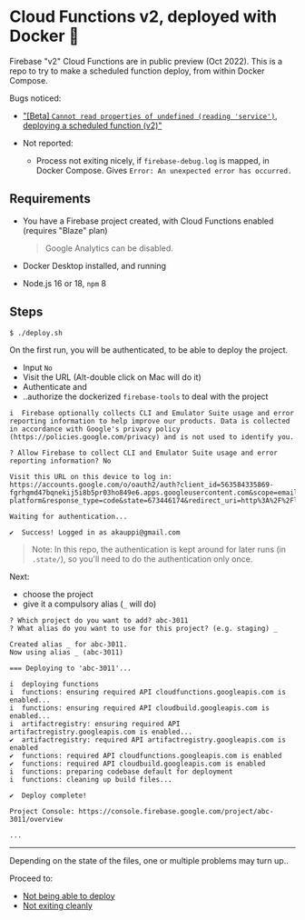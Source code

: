 # Cloud Functions v2, deployed with Docker 🌊

Firebase "v2" Cloud Functions are in public preview (Oct 2022). This is a repo to try to make a scheduled function deploy, from within Docker Compose.

Bugs noticed:

- ["[Beta] `Cannot read properties of undefined (reading 'service')`, deploying a scheduled function (v2)"](https://github.com/firebase/firebase-functions/issues/1293)

- Not reported:
   - Process not exiting nicely, if `firebase-debug.log` is mapped, in Docker Compose. Gives `Error: An unexpected error has occurred.`
 

## Requirements

- You have a Firebase project created, with Cloud Functions enabled (requires "Blaze" plan)

   >Google Analytics can be disabled.

- Docker Desktop installed, and running
- Node.js 16 or 18, `npm` 8

<!--
The repo is developed on macOS, but there shouldn't be anything OS specific.
-->


## Steps

```
$ ./deploy.sh 
```

On the first run, you will be authenticated, to be able to deploy the project.

- Input `No`
- Visit the URL (Alt-double click on Mac will do it)
- Authenticate and
- ..authorize the dockerized `firebase-tools` to deal with  the project

```
i  Firebase optionally collects CLI and Emulator Suite usage and error reporting information to help improve our products. Data is collected in accordance with Google's privacy policy (https://policies.google.com/privacy) and is not used to identify you.

? Allow Firebase to collect CLI and Emulator Suite usage and error reporting information? No

Visit this URL on this device to log in:
https://accounts.google.com/o/oauth2/auth?client_id=563584335869-fgrhgmd47bqnekij5i8b5pr03ho849e6.apps.googleusercontent.com&scope=email%20openid%20https%3A%2F%2Fwww.googleapis.com%2Fauth%2Fcloudplatformprojects.readonly%20https%3A%2F%2Fwww.googleapis.com%2Fauth%2Ffirebase%20https%3A%2F%2Fwww.googleapis.com%2Fauth%2Fcloud-platform&response_type=code&state=673446174&redirect_uri=http%3A%2F%2Flocalhost%3A9005

Waiting for authentication...

✔  Success! Logged in as akauppi@gmail.com
```

>Note: In this repo, the authentication is kept around for later runs (in `.state/`), so you'll need to do the authentication only once.

Next: 

- choose the project
- give it a compulsory alias (`_` will do)

```
? Which project do you want to add? abc-3011
? What alias do you want to use for this project? (e.g. staging) _

Created alias _ for abc-3011.
Now using alias _ (abc-3011)
```

```
=== Deploying to 'abc-3011'...

i  deploying functions
i  functions: ensuring required API cloudfunctions.googleapis.com is enabled...
i  functions: ensuring required API cloudbuild.googleapis.com is enabled...
i  artifactregistry: ensuring required API artifactregistry.googleapis.com is enabled...
✔  artifactregistry: required API artifactregistry.googleapis.com is enabled
✔  functions: required API cloudfunctions.googleapis.com is enabled
✔  functions: required API cloudbuild.googleapis.com is enabled
i  functions: preparing codebase default for deployment
i  functions: cleaning up build files...

✔  Deploy complete!

Project Console: https://console.firebase.google.com/project/abc-3011/overview

...
```

---

Depending on the state of the files, one or multiple problems may turn up..

Proceed to:

- [Not being able to deploy](./PROBLEM-2.md)
- [Not exiting cleanly](./PROBLEM-1.md)

